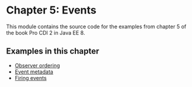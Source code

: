 # Chapter 5: Events

This module contains the source code for the examples from chapter 5 of the book Pro CDI 2 in Java EE 8.

## Examples in this chapter

 * [Observer ordering](145-observer-ordering)
 * [Event metadata](147-event-metadata)
 * [Firing events](149-fire-event)